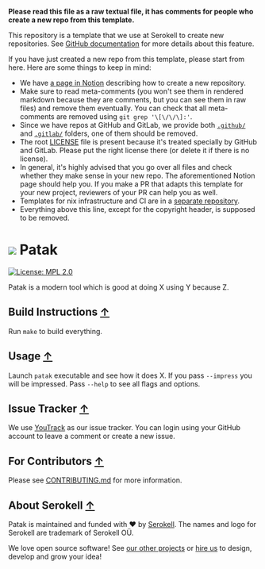 <!--
   - SPDX-FileCopyrightText: 2019-2023 Serokell <https://serokell.io>
   -
   - SPDX-License-Identifier: LicenseRef-ReplaceMe
   -->

**Please read this file as a raw textual file, it has comments for people
who create a new repo from this template.**

This repository is a template that we use at Serokell to create new repositories.
See [GitHub documentation](https://docs.github.com/en/github/creating-cloning-and-archiving-repositories/creating-a-repository-from-a-template)
for more details about this feature.

If you have just created a new repo from this template, please start from here.
Here are some things to keep in mind:
* We have [a page in Notion](https://www.notion.so/serokell/Create-a-repository-9028c5c379364407b8b2019b69d2e64a) describing how to create a new repository.
* Make sure to read meta-comments (you won't see them in rendered markdown because they are comments, but you can see them in raw files) and remove them eventually.
You can check that all meta-comments are removed using `git grep '\[\/\/\]:'`.
* Since we have repos at GitHub and GitLab, we provide both [`.github/`](.github/) and [`.gitlab/`](.gitlab/) folders, one of them should be removed.
* The root [LICENSE](./LICENSE) file is present because it's treated specially by GitHub and GitLab.
Please put the right license there (or delete it if there is no license).
* In general, it's highly advised that you go over all files and check whether they make sense in your new repo.
The aforementioned Notion page should help you.
If you make a PR that adapts this template for your new project, reviewers of your PR can help you as well.
* Templates for nix infrastructure and CI are in a [separate repository](https://github.com/serokell/templates).
* Everything above this line, except for the copyright header, is supposed to be removed.

[//]: # (All comments like this one are meta-comments, they are supposed to be read carefully)
[//]: # (and removed when you finish filling up this template for the needs of your repo.)

[//]: # (This is a template of the README.md file in a repo called 'patak'.)
[//]: # (It is very tentative, just to help you start.)

[//]: # (Logo is absolutely optional)
# ![](./img/logo.png) Patak

[//]: # (Badges if appropriate)
[//]: # (When you start a new project, usually there won't be many badges initially.)
[//]: # (But later you can add more badges like: CI status, GitHub releases, presence in)
[//]: # (package repositories such as Hackage, etc.)
[//]: # (We include only a license badge as an example, usually it can be added from the beginning.)

[![License: MPL 2.0](https://img.shields.io/badge/License-MPL%202.0-brightgreen.svg)](https://opensource.org/licenses/MPL-2.0)

[//]: # (Describe Patak)
Patak is a modern tool which is good at doing X using Y because Z.

[//]: # (References to the beginning of README might be useful if the README is very big.)
[//]: # (If it's not, feel free to remove them.)
## Build Instructions [↑](#-patak)

Run `make` to build everything.

## Usage [↑](#-patak)

Launch `patak` executable and see how it does X.
If you pass `--impress` you will be impressed.
Pass `--help` to see all flags and options.

[//]: # (Only for projects which don't use GitHub issues)
## Issue Tracker [↑](#-patak)

We use [YouTrack](https://issues.serokell.io/issues/PAT) as our issue
tracker. You can login using your GitHub account to leave a comment or
create a new issue.

## For Contributors [↑](#-patak)

Please see [CONTRIBUTING.md](CONTRIBUTING.md) for more information.

## About Serokell [↑](#-patak)

Patak is maintained and funded with ❤️ by [Serokell](https://serokell.io/).
The names and logo for Serokell are trademark of Serokell OÜ.

We love open source software! See [our other projects](https://serokell.io/community?utm_source=github) or [hire us](https://serokell.io/hire-us?utm_source=github) to design, develop and grow your idea!

[//]: # (TODO: consider making https://www.notion.so/serokell/Awesome-Serokell-our-repositories-list-36412d7f9e704098a2bbb41ff889d52b public and adding this link here.)
